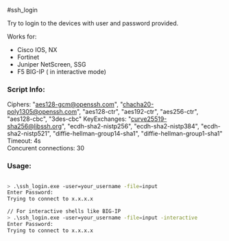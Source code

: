 #ssh_login

Try to login to the devices with user and password provided.  

Works for:

* Cisco IOS, NX  
* Fortinet
* Juniper NetScreen, SSG
* F5 BIG-IP ( in interactive mode)

### Script Info:

Ciphers: "aes128-gcm@openssh.com", "chacha20-poly1305@openssh.com", "aes128-ctr", "aes192-ctr", "aes256-ctr", "aes128-cbc", "3des-cbc"
KeyExchanges: "curve25519-sha256@libssh.org", "ecdh-sha2-nistp256", "ecdh-sha2-nistp384", "ecdh-sha2-nistp521", "diffie-hellman-group14-sha1", "diffie-hellman-group1-sha1"  
Timeout: 4s  
Concurent connections: 30

### Usage:

```bash

> .\ssh_login.exe -user=your_username -file=input
Enter Password:
Trying to connect to x.x.x.x

// For interactive shells like BIG-IP
> .\ssh_login.exe -user=your_username -file=input -interactive
Enter Password:
Trying to connect to x.x.x.x
```
